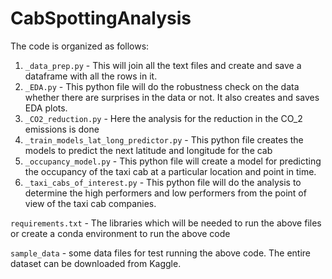 # CabSpottingAnalysis

The code is organized as follows:

1.  `_data_prep.py` - This will join all the text files and create and save a dataframe with all the rows in it.
2.  `_EDA.py` - This python file will do the robustness check on the data whether there are surprises in the data or not. It also creates and saves EDA plots.
3.  `_CO2_reduction.py` - Here the analysis for the reduction in the CO_2 emissions is done
4.  `_train_models_lat_long_predictor.py` - This python file creates the models to predict the next latitude and longitude for the cab
5.  `_occupancy_model.py` - This python file will create a model for predicting the occupancy of the taxi cab at a particular location and point in time.
6.  `_taxi_cabs_of_interest.py` - This python file will do the analysis to determine the high performers and low performers from the point of view of the taxi cab companies.

`requirements.txt` - The libraries which will be needed to run the above files or create a conda environment to run the above code

`sample_data` - some data files for test running the above code. The entire dataset can be downloaded from Kaggle.
